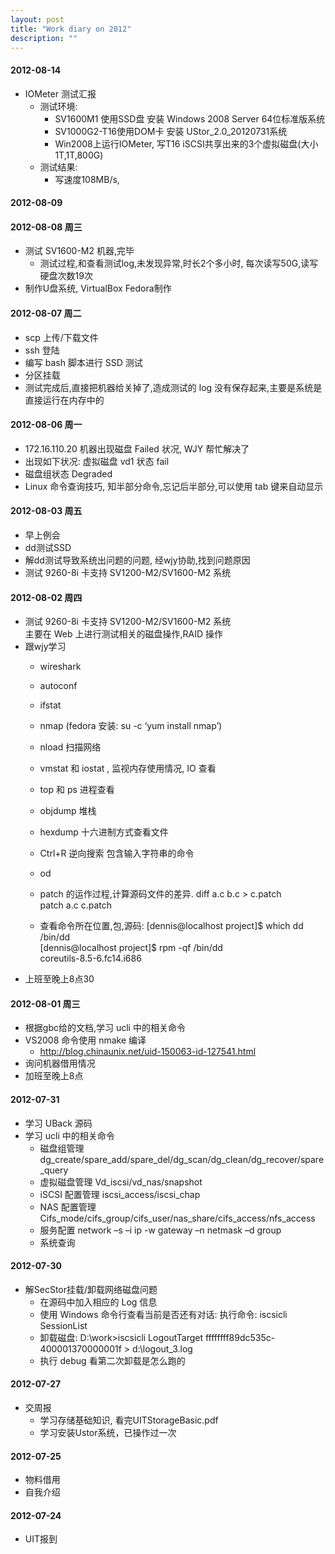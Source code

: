 ```yaml
---
layout: post
title: "Work diary on 2012"
description: ""
---
```


#### 2012-08-14
  * IOMeter 测试汇报 
    - 测试环境:
      + SV1600M1 使用SSD盘  安装 Windows 2008 Server 64位标准版系统
      + SV1000G2-T16使用DOM卡 安装 UStor_2.0_20120731系统
      + Win2008上运行IOMeter, 写T16 iSCSI共享出来的3个虚拟磁盘(大小1T,1T,800G)
    - 测试结果:
      + 写速度108MB/s,

#### 2012-08-09

#### 2012-08-08 周三
  * 测试 SV1600-M2 机器,完毕
    - 测试过程,和查看测试log,未发现异常,时长2个多小时, 每次读写50G,读写硬盘次数19次 
  * 制作U盘系统, VirtualBox Fedora制作

#### 2012-08-07 周二
  * scp 上传/下载文件 
  * ssh 登陆
  * 编写 bash 脚本进行 SSD 测试
  * 分区挂载
  * 测试完成后,直接把机器给关掉了,造成测试的 log 没有保存起来,主要是系统是直接运行在内存中的 

#### 2012-08-06 周一
  * 172.16.110.20 机器出现磁盘 Failed 状况, WJY 帮忙解决了
  * 出现如下状况: 虚拟磁盘 vd1 状态 fail
  * 磁盘组状态 Degraded
  * Linux 命令查询技巧, 知半部分命令,忘记后半部分,可以使用 tab 键来自动显示

#### 2012-08-03 周五
  * 早上例会
  * dd测试SSD
  * 解dd测试导致系统出问题的问题, 经wjy协助,找到问题原因 
  * 测试 9260-8i 卡支持 SV1200-M2/SV1600-M2 系统

#### 2012-08-02 周四
  * 测试 9260-8i 卡支持 SV1200-M2/SV1600-M2 系统  
	主要在 Web 上进行测试相关的磁盘操作,RAID 操作 
  * 跟wjy学习
    - wireshark
    - autoconf
    - ifstat
    - nmap (fedora 安装: su -c ‘yum install nmap’)
    - nload 扫描网络
    - vmstat 和 iostat , 监视内存使用情况, IO 查看
    - top 和 ps 进程查看
    - objdump 堆栈
    - hexdump 十六进制方式查看文件
    - Ctrl+R 逆向搜索 包含输入字符串的命令
    - od
    - patch 的运作过程,计算源码文件的差异.
		diff a.c b.c > c.patch  
		patch a.c c.patch  

    - 查看命令所在位置,包,源码:
		[dennis@localhost project]$ which dd    
		/bin/dd  
		[dennis@localhost project]$ rpm -qf /bin/dd  
		coreutils-8.5-6.fc14.i686  
  * 上班至晚上8点30

#### 2012-08-01 周三
  * 根据gbc给的文档,学习 ucli 中的相关命令
  * VS2008 命令使用 nmake 编译 
    - <http://blog.chinaunix.net/uid-150063-id-127541.html>
  * 询问机器借用情况 
  * 加班至晚上8点

#### 2012-07-31
  * 学习 UBack 源码 
  * 学习 ucli 中的相关命令
    - 磁盘组管理dg_create/spare_add/spare_del/dg_scan/dg_clean/dg_recover/spare_query
    - 虚拟磁盘管理 Vd_iscsi/vd_nas/snapshot
    - iSCSI 配置管理 iscsi_access/iscsi_chap
    - NAS 配置管理 Cifs_mode/cifs_group/cifs_user/nas_share/cifs_access/nfs_access
    - 服务配置 network –s –i ip -w gateway –n netmask –d group
    - 系统查询

#### 2012-07-30
  * 解SecStor挂载/卸载网络磁盘问题
    - 在源码中加入相应的 Log 信息 
    - 使用 Windows 命令行查看当前是否还有对话: 执行命令: iscsicli SessionList
    - 卸载磁盘: D:\work\>iscsicli LogoutTarget ffffffff89dc535c-400001370000001f > d:\\logout_3.log
    - 执行 debug 看第二次卸载是怎么跑的

#### 2012-07-27
  * 交周报
    - 学习存储基础知识, 看完UITStorageBasic.pdf
    - 学习安装Ustor系统，已操作过一次

#### 2012-07-25
  * 物料借用
  * 自我介绍

#### 2012-07-24
  * UIT报到
